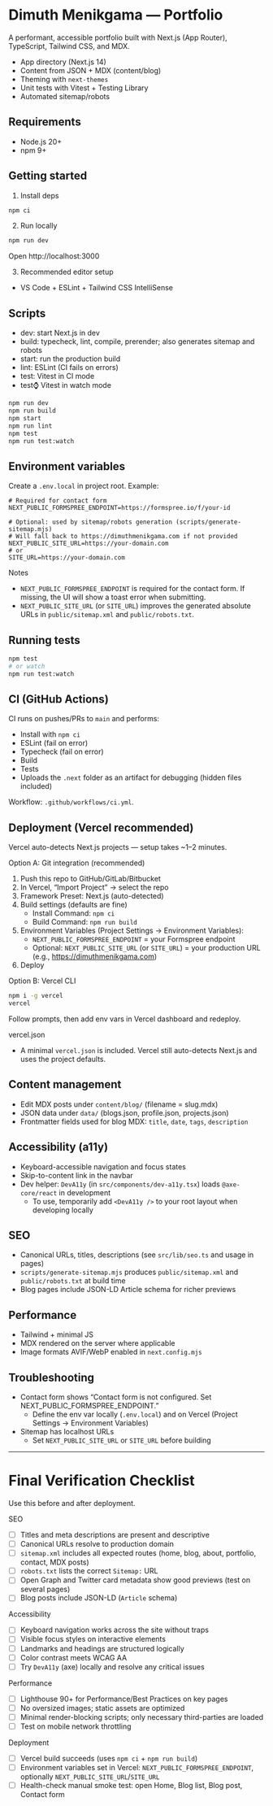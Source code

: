 # Dimuth Menikgama — Portfolio

A performant, accessible portfolio built with Next.js (App Router), TypeScript, Tailwind CSS, and MDX.

- App directory (Next.js 14)
- Content from JSON + MDX (content/blog)
- Theming with `next-themes`
- Unit tests with Vitest + Testing Library
- Automated sitemap/robots

## Requirements
- Node.js 20+
- npm 9+

## Getting started
1) Install deps

```bash
npm ci
```

2) Run locally

```bash
npm run dev
```

Open http://localhost:3000

3) Recommended editor setup
- VS Code + ESLint + Tailwind CSS IntelliSense

## Scripts
- dev: start Next.js in dev
- build: typecheck, lint, compile, prerender; also generates sitemap and robots
- start: run the production build
- lint: ESLint (CI fails on errors)
- test: Vitest in CI mode
- test:watch: Vitest in watch mode

```bash
npm run dev
npm run build
npm start
npm run lint
npm test
npm run test:watch
```

## Environment variables
Create a `.env.local` in project root. Example:

```env
# Required for contact form
NEXT_PUBLIC_FORMSPREE_ENDPOINT=https://formspree.io/f/your-id

# Optional: used by sitemap/robots generation (scripts/generate-sitemap.mjs)
# Will fall back to https://dimuthmenikgama.com if not provided
NEXT_PUBLIC_SITE_URL=https://your-domain.com
# or
SITE_URL=https://your-domain.com
```

Notes
- `NEXT_PUBLIC_FORMSPREE_ENDPOINT` is required for the contact form. If missing, the UI will show a toast error when submitting.
- `NEXT_PUBLIC_SITE_URL` (or `SITE_URL`) improves the generated absolute URLs in `public/sitemap.xml` and `public/robots.txt`.

## Running tests

```bash
npm test
# or watch
npm run test:watch
```

## CI (GitHub Actions)
CI runs on pushes/PRs to `main` and performs:
- Install with `npm ci`
- ESLint (fail on error)
- Typecheck (fail on error)
- Build
- Tests
- Uploads the `.next` folder as an artifact for debugging (hidden files included)

Workflow: `.github/workflows/ci.yml`.

## Deployment (Vercel recommended)
Vercel auto-detects Next.js projects — setup takes ~1–2 minutes.

Option A: Git integration (recommended)
1) Push this repo to GitHub/GitLab/Bitbucket
2) In Vercel, “Import Project” → select the repo
3) Framework Preset: Next.js (auto-detected)
4) Build settings (defaults are fine)
   - Install Command: `npm ci`
   - Build Command: `npm run build`
5) Environment Variables (Project Settings → Environment Variables):
   - `NEXT_PUBLIC_FORMSPREE_ENDPOINT` = your Formspree endpoint
   - Optional: `NEXT_PUBLIC_SITE_URL` (or `SITE_URL`) = your production URL (e.g., https://dimuthmenikgama.com)
6) Deploy

Option B: Vercel CLI
```bash
npm i -g vercel
vercel
```
Follow prompts, then add env vars in Vercel dashboard and redeploy.

vercel.json
- A minimal `vercel.json` is included. Vercel still auto-detects Next.js and uses the project defaults.

## Content management
- Edit MDX posts under `content/blog/` (filename = slug.mdx)
- JSON data under `data/` (blogs.json, profile.json, projects.json)
- Frontmatter fields used for blog MDX: `title`, `date`, `tags`, `description`

## Accessibility (a11y)
- Keyboard-accessible navigation and focus states
- Skip-to-content link in the navbar
- Dev helper: `DevA11y` (in `src/components/dev-a11y.tsx`) loads `@axe-core/react` in development
  - To use, temporarily add `<DevA11y />` to your root layout when developing locally

## SEO
- Canonical URLs, titles, descriptions (see `src/lib/seo.ts` and usage in pages)
- `scripts/generate-sitemap.mjs` produces `public/sitemap.xml` and `public/robots.txt` at build time
- Blog pages include JSON-LD Article schema for richer previews

## Performance
- Tailwind + minimal JS
- MDX rendered on the server where applicable
- Image formats AVIF/WebP enabled in `next.config.mjs`

## Troubleshooting
- Contact form shows “Contact form is not configured. Set NEXT_PUBLIC_FORMSPREE_ENDPOINT.”
  - Define the env var locally (`.env.local`) and on Vercel (Project Settings → Environment Variables)
- Sitemap has localhost URLs
  - Set `NEXT_PUBLIC_SITE_URL` or `SITE_URL` before building

---


# Final Verification Checklist

Use this before and after deployment.

SEO
- [ ] Titles and meta descriptions are present and descriptive
- [ ] Canonical URLs resolve to production domain
- [ ] `sitemap.xml` includes all expected routes (home, blog, about, portfolio, contact, MDX posts)
- [ ] `robots.txt` lists the correct `Sitemap:` URL
- [ ] Open Graph and Twitter card metadata show good previews (test on several pages)
- [ ] Blog posts include JSON-LD (`Article` schema)

Accessibility
- [ ] Keyboard navigation works across the site without traps
- [ ] Visible focus styles on interactive elements
- [ ] Landmarks and headings are structured logically
- [ ] Color contrast meets WCAG AA
- [ ] Try `DevA11y` (axe) locally and resolve any critical issues

Performance
- [ ] Lighthouse 90+ for Performance/Best Practices on key pages
- [ ] No oversized images; static assets are optimized
- [ ] Minimal render-blocking scripts; only necessary third-parties are loaded
- [ ] Test on mobile network throttling

Deployment
- [ ] Vercel build succeeds (uses `npm ci` + `npm run build`)
- [ ] Environment variables set in Vercel: `NEXT_PUBLIC_FORMSPREE_ENDPOINT`, optionally `NEXT_PUBLIC_SITE_URL`/`SITE_URL`
- [ ] Health-check manual smoke test: open Home, Blog list, Blog post, Contact form
